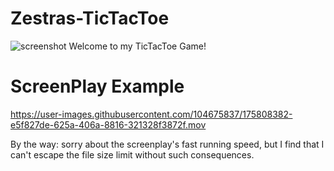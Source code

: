 # Zestras-TicTacToe
![screenshot](https://user-images.githubusercontent.com/104675837/175808714-9cb4d46c-5562-40b6-93c1-148e413ff503.JPG)
Welcome to my TicTacToe Game!

# ScreenPlay Example
https://user-images.githubusercontent.com/104675837/175808382-e5f827de-625a-406a-8816-321328f3872f.mov

By the way: sorry about the screenplay's fast running speed, but I find that I can't escape the file size limit without such consequences.
